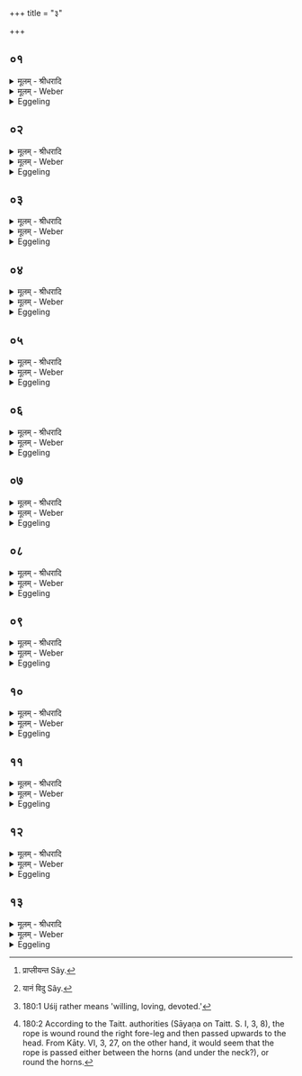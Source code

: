 +++
title = "३"

+++


## ०१
<details><summary>मूलम् - श्रीधरादि</summary>

पशु᳘श्च वै यू᳘पश्च॥  
न वा᳘ ऽऋते यूपात्पशुमा᳘लभन्ते[[!!]] कदा᳘चन तद्यत्त᳘था न᳘ ह वा᳘ ऽएत᳘स्मा ऽअ᳘ग्रे पश᳘वश्चक्षमिरे यद᳘न्नम᳘भिविष्यन्य᳘थेदम᳘न्नं भूता य᳘था है᳘वायं᳘ द्विपात्पु᳘रुष उ᳘च्छ्रित एव᳘ᳫँ᳭ हैव᳘ द्विपा᳘द उ᳘च्छ्रिताश्चेरुः॥
</details>

<details><summary>मूलम् - Weber</summary>

पशु᳘श्च वै यू᳘पश्च॥  
न वा᳘ ऋते यू᳘पात्पशुमा᳘लभन्ते कदा᳘ चन तद्यत्त᳘था न᳘ ह वा᳘ एत᳘स्मा अ᳘ग्रे पश᳘वश्चक्षमिरे यद᳘न्नम᳘भिविष्यन्य᳘थेदम᳘न्नम् भूता य᳘था हैॗवायं᳘ द्विपात्पु᳘रुष उ᳘छ्रित एव᳘ᳫं᳘ हैव᳘ द्विपा᳘द उ᳘छ्रिताश्चेरुः॥
</details>

<details><summary>Eggeling</summary>

1. There are both an animal and a sacrificial stake, for never do they immolate an animal without a stake. And as to why this is so:--well, animals did not at first submit thereto that they should become food, as they are now become food; for just as man here walks two-footed and erect, so did they walk two-footed and erect.
</details>

## ०२
<details><summary>मूलम् - श्रीधरादि</summary>

(स्त᳘) त᳘तो देवा᳘ ऽएतं व्व᳘ज्रं ददृशुः॥  
(र्य) यद्यू᳘पं तमु᳘च्छिश्रियुस्त᳘स्माद्भीषा प्रा᳘व्लीयन्त त᳘तश्च᳘तुष्पादा अभवंस्ततो᳘ ऽन्नमभ᳘वन्त्य᳘थेदम᳘न्नं भूता᳘ एत᳘स्मै हि वा᳘ ऽएते᳘ ऽतिष्ठन्त त᳘स्माद्यू᳘प ऽएव᳘ पशुमा᳘लभन्ते᳘ नर्ते[[!!]] यू᳘पात्कदा᳘चन᳘॥
</details>

<details><summary>मूलम् - Weber</summary>

त᳘तो देवा᳘ एतं व᳘ज्रं ददृशुः॥  
यद्यू᳘पं तमु᳘छिश्रियुस्तस्माद्भीषा प्रा᳘व्लीयन्त [^wbr_1] त᳘तश्च᳘तुष्पादा अभवंस्ततो᳘ ऽन्नमभवन्य᳘थेदम᳘न्नम् भूता᳘ एत᳘स्मै हि वा᳘ एते᳘ ऽतिष्ठन्त त᳘स्माद्यू᳘प एव᳘ पशुमा᳘लभन्ते न᳘र्ते यू᳘पात्कदा᳘ चन᳟॥  

[^wbr_1]: प्राप्लीयन्त Sây.
</details>

<details><summary>Eggeling</summary>

2. Then the gods perceived that thunderbolt, to wit, the sacrificial stake; they raised it, and from fear thereof they (the animals) shrunk together and thus became four-footed, and thus became food, as they are now become food, for they submitted thereto: wherefore they immolate the animal only at a stake and never without a stake.
</details>

## ०३
<details><summary>मूलम् - श्रीधरादि</summary>

(ना᳘) अ᳘थोपाकृ᳘त्य पशु᳘म्॥  
(म) अग्निं᳘ मथित्वा नि᳘युनक्ति तद्यत्त᳘था न᳘ ह वा᳘ ऽएत᳘स्मा ऽअ᳘ग्रे पश᳘वश्चक्षमिरे य᳘द्धविर᳘भविष्यन्य᳘थैनानिद᳘ᳫँ᳭हवि᳘र्भूतानग्नौ जु᳘ह्वति ता᳘न्देवा᳘ उपनि᳘रुरुधुस्त᳘ ऽउपनि᳘रुद्धा᳘ नोपा᳘वेयुः॥
</details>

<details><summary>मूलम् - Weber</summary>

अ᳘थोपाकृ᳘त्य पशु᳘म्॥  
अग्नि᳘म् मथित्वा नि᳘युनक्ति तद्यत्त᳘था न᳘ ह वा᳘ एत᳘स्मा अ᳘ग्रे पश᳘वश्चक्षमिरे य᳘द्धविर᳘भविष्यन्य᳘थैनानिद᳘ᳫं᳘ हवि᳘र्भूतानग्नौ जु᳘ह्वति ता᳘न्देवा᳘ उपनि᳘रुरुधुस्त᳘ उपनि᳘रुद्धाॗ नोपा᳘वेयुः॥
</details>

<details><summary>Eggeling</summary>

3. Having driven up the victim, and churned the fire, he binds it (to the stake). And as to why this is so:--well, animals did not at first submit thereto that they should become sacrificial food, as they are now become sacrificial food and are offered up in the fire. The gods secured them: even thus secured they did not resign themselves.
</details>

## ०४
<details><summary>मूलम् - श्रीधरादि</summary>

(स्ते᳘) ते᳘ होचुः॥  
(र्न) न वा᳘ ऽइ᳘मे ऽस्य या᳘मं व्विदुर्य᳘दग्नौ᳘ हविर्जु᳘ह्वति᳘ नैतां᳘ प्रतिष्ठा᳘मुपरु᳘द्ध्यैव᳘ पशू᳘नग्निं᳘ मथि᳘त्वाग्ना᳘वग्निं᳘ जुहवाम ते᳘ व्वेदिष्यन्त्ये᳘ष वै कि᳘ल हवि᳘षो या᳘म एषा᳘ प्रति᳘ष्ठा ऽग्नौ वै कि᳘ल हवि᳘र्जुह्वती᳘ति त᳘तो ऽभ्य᳘वैष्यन्ति त᳘तो रात᳘मनस आलम्भा᳘य भविष्यन्ती᳘ति॥
</details>

<details><summary>मूलम् - Weber</summary>

ते᳘ होचुः॥  
न वा᳘ इॗमे ऽस्य या᳘मं विदुर्य᳘दग्नौ᳘ [^wbr_2] हविर्जु᳘ह्वतिॗ नैता᳘म् प्रतिष्ठा᳘मुपरु᳘ध्यैव᳘ पशू᳘नग्नि᳘म् मथिॗत्वाग्ना᳘वग्निं᳘ जुहवाम ते᳘ वेदिष्यन्त्येष वै कि᳘ल हवि᳘षो या᳘म एषा᳘ प्रतिॗष्ठाग्नौ वै कि᳘ल हवि᳘र्जुह्वती᳘ति त᳘तो ऽभ्य᳘वैष्यन्ति त᳘तो रात᳘मनस आलम्भा᳘य भविष्यन्ती᳘ति॥  

[^wbr_2]: यानं विदु Sây.
</details>

<details><summary>Eggeling</summary>

4. They spake, 'Verily, these (animals) know not the manner of this, that it is in fire that sacrificial food is offered, nor (do they know) that secure resort (the fire): let us offer fire into the fire after securing the animals and churning the fire, and they will know that this truly is the manner of sacrificial food,

this its resort; that it is truly in fire that sacrificial food is offered: and accordingly they will resign themselves, and will be favourably disposed to the slaughtering.'
</details>

## ०५
<details><summary>मूलम् - श्रीधरादि</summary>

त᳘ उपरु᳘ध्यैव᳘ पशू᳘न्॥  
(न) अग्निं᳘ मथि᳘त्वाग्ना᳘वग्नि᳘मजुहवु᳘स्ते ऽविदुरेष वै कि᳘ल हवि᳘षो या᳘ त एषा᳘ प्रति᳘ष्ठाग्नौ वै कि᳘ल हवि᳘र्जुह्वती᳘ति[[!!]] त᳘तो ऽभ्य᳘वायंस्त᳘तो रात᳘मनस आलम्भा᳘याभवन्॥
</details>

<details><summary>मूलम् - Weber</summary>

त᳘ उपरु᳘ध्यैव᳘ पशू᳘न्॥  
अग्नि᳘म् मथिॗत्वाग्नावग्नि᳘मजुहुवुॗस्ते ऽविदुरेष वै कि᳘ल हवि᳘षो या᳘म एषा᳘ प्रतिॗष्ठाग्नौ वै कि᳘ल ह᳘विर्जुह्वती᳘ति त᳘तो ऽभ्य᳘वायंस्त᳘तो रात᳘मनस आलम्भा᳘याभवन्॥
</details>

<details><summary>Eggeling</summary>

5. Having, then, first secured the animals, and churned the fire, they offered fire into the fire; and then they (the animals) knew that this truly is the manner of sacrificial food, this its resort; that it is truly in fire that sacrificial food is offered. And accordingly they resigned themselves, and became favourably disposed to the slaughtering.
</details>

## ०६
<details><summary>मूलम् - श्रीधरादि</summary>

(वंस्त᳘) त᳘थो ऽए᳘वैष᳘ एतत्॥  
(दु) उपरु᳘द्ध्यैव᳘ पशु᳘मग्निं᳘ मथि᳘त्वाग्ना᳘वग्निं᳘ जुहोति स᳘ व्वेदैष वै कि᳘ल हवि᳘षो या᳘म एषा᳘ प्रति᳘ष्ठाग्नौ वै कि᳘ल हवि᳘र्जुह्वती᳘ति त᳘तो ऽभ्यवैति[[!!]] ततो[[!!]] रात᳘मना आलम्भा᳘य भवति त᳘स्मादुपाकृ᳘त्य पशु᳘मग्निं᳘ मथि᳘त्वा नि᳘युनक्ति॥
</details>

<details><summary>मूलम् - Weber</summary>

त᳘थो एॗवैष᳘ एतत्॥  
उपरु᳘ध्यैव᳘ पशु᳘मग्नि᳘म् मथिॗत्वाग्ना᳘वग्निं᳘ जुहोति स᳘ वेदैष वै कि᳘ल हवि᳘षो या᳘म एषा᳘ प्रतिॗष्ठाग्नौ वै कि᳘ल हवि᳘र्जुह्वती᳘ति त᳘तो ऽभ्य᳘वैति त᳘तो रात᳘मना आलम्भा᳘य भवति त᳘स्मादुपाकृ᳘त्य पशु᳘मग्नि᳘म् मथित्वा नि᳘युनक्ति॥
</details>

<details><summary>Eggeling</summary>

6. And in like manner does he now offer fire into the fire, after securing the animal and churning the fire. It (the animal) knows that this truly is the manner of sacrificial food, this its resort; that it is truly in fire that sacrificial food is offered; and accordingly it resigns itself and becomes favourably disposed to the slaughtering. Therefore having driven up the victim and churned the fire, he binds it (to the stake).
</details>

## ०७
<details><summary>मूलम् - श्रीधरादि</summary>

त᳘दाहुः᳘॥  
(र्नो) नोपा᳘कुर्या᳘न्नाग्निं᳘ मन्थेद्रशना᳘मे᳘वादाया᳘ञ्जसोपपरे᳘त्याभिधा᳘य नि᳘युञ्ज्यादि᳘ति त᳘दु त᳘था न᳘ कुर्याद्यथा᳘धर्मं तिरश्च᳘था चि᳘कीर्षेदेवं तत्त᳘स्मादेत᳘दे᳘वानुप᳘रीयात्॥
</details>

<details><summary>मूलम् - Weber</summary>

त᳘दाहुः᳟᳟॥  
नोपा᳘कुर्याॗन्नाग्नि᳘म् मन्थेद्रशना᳘मेॗवादाया᳘ञ्जसोपपरे᳘त्याभिधा᳘य नि᳘युञ्ज्यादि᳘ति त᳘दु त᳘था न᳘ कुर्याद्यथा᳘धर्मं तिरश्च᳘था चि᳘कीर्षेदेवं तत्त᳘स्मादेत᳘देॗवानुप᳘रीयात्॥
</details>

<details><summary>Eggeling</summary>

7. As to this they say, 'Let him not drive up (the victim), nor churn the fire; but having taken the rope and straightway gone thither and put (the rope) round it, let him bind it.' Let him, however, not do this; for it would be as if he intended to commit secretly some lawless action. Let him therefore go round there.
</details>

## ०८
<details><summary>मूलम् - श्रीधरादि</summary>

(द᳘) अ᳘थ तृ᳘णमादा᳘योपा᳘करोति॥  
द्विती᳘यवान्नि᳘रुणधा ऽइ᳘ति द्विती᳘यवान् हि व्वीर्य᳘वान्॥
</details>

<details><summary>मूलम् - Weber</summary>

अ᳘थ तृ᳘णमादा᳘योपा᳘करोति॥  
द्विती᳘यवान्नि᳘रुणधा इ᳘ति द्विती᳘यवान्हि᳘ वीर्य᳘वान्॥
</details>

<details><summary>Eggeling</summary>

8. Then, taking a straw, he drives it up, thinking, 'having a companion, I will secure it;' for he who has a companion is strong.
</details>

## ०९
<details><summary>मूलम् - श्रीधरादि</summary>

स तृ᳘णमा᳘दत्ते॥  
(त्त ऽ) उपावी᳘रसीत्यु᳘प हि᳘ द्वितीयो᳘ ऽवति त᳘स्मादाहोपावी᳘रसीत्यु᳘प देवान्दै᳘वीर्व्वि᳘शः प्रा᳘गुरि᳘ति दै᳘व्यो वा᳘ ऽएता व्वि᳘शो य᳘त्पशवो᳘ ऽस्थिषत देवे᳘भ्य इ᳘त्ये᳘वैत᳘दाह यदाहो᳘प देवान्दै᳘वीर्व्वि᳘शः प्रा᳘गुरि᳘ति॥
</details>

<details><summary>मूलम् - Weber</summary>

स तृ᳘णमा᳘दत्ते॥  
उपावी᳘रसीत्यु᳘प हि᳘ द्वितीयो᳘ ऽवति त᳘स्मादाहोपावी᳘रसीत्यु᳘प देवान्दै᳘वीर्वि᳘शः प्रागुरि᳘ति दै᳘व्यो वा᳘ एता वि᳘शो य᳘त्पशवो᳘ ऽस्थिषत देवे᳘भ्य इ᳘त्येॗवैत᳘दाह यदाहो᳘प देवान्दै᳘वीर्वि᳘शः प्रा᳘गुरि᳘ति॥
</details>

<details><summary>Eggeling</summary>

9. He takes the straw with (Vāj. S. VI, 7), 'Thou art a cheerer!' for a companion does cheer one: therefore he says, 'Thou art a cheerer.' 'The celestial hosts have approached the gods;'

the celestial hosts, forsooth, are those beasts: 'they have submitted to the gods' he means to say, when he says, 'The celestial hosts have approached the gods.'
</details>

## १०
<details><summary>मूलम् - श्रीधरादि</summary>

(त्यु) उशि᳘जो व्व᳘ह्नितमा᳘निति॥  
व्विद्वाᳫं᳘सो हि᳘ देवास्त᳘स्मादाहोशि᳘जो व्व᳘ह्नितमानि᳘ति॥
</details>

<details><summary>मूलम् - Weber</summary>

उशि᳘जो व᳘ह्नितमा᳘निति॥  
विद्वा᳘ᳫं᳘सो हि᳘ देवास्त᳘स्मादाहोशि᳘जो व᳘ह्नितमानि᳘ति॥
</details>

<details><summary>Eggeling</summary>

10. 'The considerate [^egg_454], best of leaders;' for the gods are wise: therefore he says, 'The considerate, best of leaders.'

[^egg_454]: 180:1 Uśij rather means 'willing, loving, devoted.'
</details>

## ११
<details><summary>मूलम् - श्रीधरादि</summary>

दे᳘व त्वष्टर्व्व᳘सु रमे᳘ति॥  
त्व᳘ष्टा वै᳘ पशूना᳘मीष्टे पश᳘वो व्व᳘सु ता᳘नेत᳘द्देवा अ᳘तिष्ठमानांस्त्व᳘ष्टारमब्रुवन्नुपनि᳘मदे᳘ति यदा᳘ह देव त्वष्टर्व्व᳘सु रमे᳘ति[[!!]]॥
</details>

<details><summary>मूलम् - Weber</summary>

दे᳘व त्वष्टर्व᳘सु रमे᳘ति॥  
त्व᳘ष्टा वै᳘ पशूना᳘मीष्टे पश᳘वो व᳘सु ता᳘नेत᳘द्देवा अ᳘तिष्ठमानांस्त्व᳘ष्टारमब्रुवन्नुपनि᳘मदे᳘ति यदा᳘ह देव त्वष्टर्व᳘सु र᳘मेति॥
</details>

<details><summary>Eggeling</summary>

11. 'O divine Tvashṭr̥, settle the wealth!' for Tvashṭr̥ is lord of beasts (cattle), and wealth means cattle, it is with regard to those which did not submit that the gods then said to Tvashṭr̥, 'Quiet them,' when he says, 'O divine Tvashṭr̥, settle the wealth!'
</details>

## १२
<details><summary>मूलम् - श्रीधरादि</summary>

हव्या᳘ ते स्वदन्तामि᳘ति॥  
यदा वा᳘ ऽएत᳘ ऽएत᳘स्मा ऽअ᳘ध्रियन्त य᳘द्धविर᳘भविष्यंस्त᳘स्मादाह हव्या᳘ ते स्वदन्तामि᳘ति॥
</details>

<details><summary>मूलम् - Weber</summary>

हव्या᳘ ते स्वदन्तामि᳘ति॥  
यदा वा᳘ एत᳘ एत᳘स्मा अ᳘ध्रियन्त य᳘द्धविर᳘भविष्यंस्त᳘स्मादाह हव्या᳘ ते स्वदन्तामि᳘ति॥
</details>

<details><summary>Eggeling</summary>

12. 'May the offerings be relished by thee!' Since they themselves submitted thereto that they should become sacrificial food, therefore he says, 'May the offerings be relished by thee!'
</details>

## १३
<details><summary>मूलम् - श्रीधरादि</summary>

रे᳘वती र᳘मध्वमि᳘ति॥  
रेव᳘न्तो हि᳘ पश᳘वस्त᳘स्मादाह रे᳘वती र᳘मध्वमि᳘ति बृ᳘हस्पते धार᳘या व्व᳘सूनी᳘ति ब्र᳘ह्म वै बृ᳘हस्पतिः पश᳘वो व्व᳘सु ता᳘नेत᳘द्देवा ऽअ᳘तिष्ठमानान्ब्रह्मणैव᳘[[!!]] पर᳘स्तात्प᳘र्यदधुस्तन्ना᳘त्यायंस्त᳘थो ऽए᳘वैनानेष᳘ ऽएतद्ब्र᳘ह्मणैव᳘ पर᳘स्तात्प᳘रिदधाति तन्ना᳘तियन्ति त᳘स्मादाह बृ᳘हस्पते धार᳘या व्व᳘सूनी᳘ति पा᳘शं कृत्वा प्र᳘तिमुञ्चत्यथा᳘तो नियोजनस्यैव[[!!]]॥
</details>
<details><summary>मूलम् - Weber</summary>

रे᳘वती र᳘मध्वमि᳘ति॥  
रेव᳘न्तो हि᳘ पश᳘वस्त᳘स्मादाह रे᳘वती र᳘मध्वमि᳘ति बृ᳘हस्पते धार᳘या व᳘सूनी᳘ति ब्र᳘ह्म वै बृ᳘हस्पतिः पश᳘वो व᳘सु ता᳘नेत᳘द्देवा अ᳘तिष्ठमानान्ब्र᳘ह्मणैव᳘ पर᳘स्तात्प᳘र्यदधुस्तन्ना᳘त्यायंस्त᳘थो एॗवैनानेष᳘ एतद्ब्र᳘ह्मणैव᳘ पर᳘स्तात्प᳘रिदधाति तन्ना᳘तियन्ति त᳘स्मादाह बृ᳘हस्पते धार᳘या व᳘सूनी᳘ति पा᳘शं कृत्वा प्र᳘तिमुञ्चत्यथा᳘तो नियो᳘जनस्यैव᳟॥
</details>
<details><summary>Eggeling</summary>

13. 'Rejoice, ye prosperous!' for cattle are prosperous: therefore he says, 'Rejoice ye prosperous.' 'O Lord of prayer, preserve our goods!' The Lord of prayer, forsooth, is the Brahman; and goods mean cattle: those, which did not submit, the gods on that occasion enclosed with the Brahman on the farther side, and they did not pass over it. And in like manner does he now enclose them with the Brahman on the farther side, and they do not pass over it: therefore he says, 'O Lord of prayer, preserve our goods!' Having made a noose he throws it over (the victim) [^egg_455]. Now then as to the binding itself.

[^egg_455]: 180:2 According to the Taitt. authorities (Sāyaṇa on Taitt. S. I, 3, 8), the rope is wound round the right fore-leg and then passed upwards  to the head. From Kāty. VI, 3, 27, on the other hand, it would seem that the rope is passed either between the horns (and under the neck?), or round the horns.
</details>

